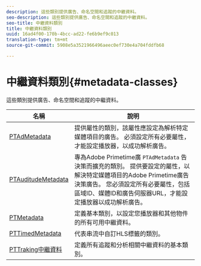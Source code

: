 ```yaml
---
description: 這些類別提供廣告、命名空間和追蹤的中繼資料。
seo-description: 這些類別提供廣告、命名空間和追蹤的中繼資料。
seo-title: 中繼資料類別
title: 中繼資料類別
uuid: 16ad4f00-170b-4bcc-ad22-fe6b9ef9c013
translation-type: tm+mt
source-git-commit: 5908e5a3521966496aeec0ef730e4a704fddfb68

---
```



# 中繼資料類別{#metadata-classes}

這些類別提供廣告、命名空間和追蹤的中繼資料。

| 名稱 | 說明 |
|---|---|
| [PTAdMetadata](https://help.adobe.com/en_US/primetime/api/psdk/appledoc/Classes/PTAdMetadata.html) | 提供屬性的類別，該屬性應設定為解析特定媒體項目的廣告。 必須設定所有必要屬性，才能設定播放器，以成功解析廣告。 |
| [PTAuditudeMetadata](https://help.adobe.com/en_US/primetime/api/psdk/appledoc/Classes/PTAuditudeMetadata.html) | 專為Adobe Primetime廣 `PTAdMetadata` 告決策而擴充的類別。 提供要設定的屬性，以解決特定媒體項目的Adobe Primetime廣告決策廣告。 您必須設定所有必要屬性，包括區域ID、媒體ID和廣告伺服器URL，才能設定播放器以成功解析廣告。 |
| [PTMetadata](https://help.adobe.com/en_US/primetime/api/psdk/appledoc/Classes/PTMetadata.html) | 定義基本類別，以設定您播放器和其他物件的所有可用中繼資料。 |
| [PTTimedMetadata](https://help.adobe.com/en_US/primetime/api/psdk/appledoc/Classes/PTTimedMetadata.html) | 代表串流中自訂HLS標籤的類別。 |
| [PTTraking中繼資料](https://help.adobe.com/en_US/primetime/api/psdk/appledoc/Classes/PTTrackingMetadata.html) | 定義所有追蹤和分析相關中繼資料的基本類別。 |

